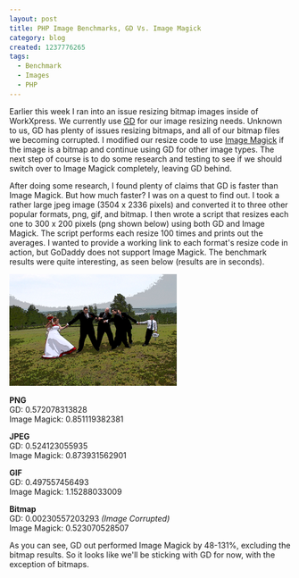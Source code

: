 ```yaml
---
layout: post
title: PHP Image Benchmarks, GD Vs. Image Magick
category: blog
created: 1237776265
tags:
  - Benchmark
  - Images
  - PHP
---
```

Earlier this week I ran into an issue resizing bitmap images inside of
WorkXpress. We currently use [GD](http://us3.php.net/manual/en/book.image.php)
for our image resizing needs. Unknown to us, GD has plenty of issues resizing
bitmaps, and all of our bitmap files we becoming corrupted. I modified our
resize code to use [Image Magick](http://us3.php.net/imagick) if the image is a
bitmap and continue using GD for other image types. The next step of course is
to do some research and testing to see if we should switch over to Image Magick
completely, leaving GD behind.

<!--more-->

After doing some research, I found plenty of claims that GD is faster than Image
Magick. But how much faster?  I was on a quest to find out. I took a rather
large jpeg image (3504 x 2336 pixels) and converted it to three other popular
formats, png, gif, and bitmap. I then wrote a script that resizes each one to
300 x 200 pixels (png shown below) using both GD and Image Magick. The script
performs each resize 100 times and prints out the averages. I wanted to provide
a working link to each format's resize code in action, but GoDaddy does not
support Image Magick. The benchmark results were quite interesting, as seen
below (results are in seconds).

![Resized PNG](/assets/images/2009/03/tugofwar.png)

**PNG**<br />
GD: 0.572078313828<br />
Image Magick: 0.851119382381

**JPEG**<br />
GD: 0.524123055935<br />
Image Magick: 0.873931562901

**GIF**<br />
GD: 0.497557456493<br />
Image Magick: 1.15288033009

**Bitmap**<br />
GD: 0.00230557203293 _(Image Corrupted)_<br />
Image Magick: 0.523070528507

As you can see, GD out performed Image Magick by 48-131%, excluding the bitmap
results. So it looks like we'll be sticking with GD for now, with the exception
of bitmaps.
